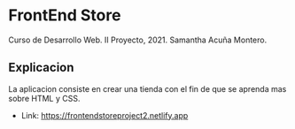 # FrontEnd Store
Curso de Desarrollo Web.
II Proyecto, 2021.
Samantha Acuña Montero.
 
## Explicacion 
La aplicacion consiste en crear una tienda con el fin de que se aprenda mas sobre HTML y CSS. 
* Link: https://frontendstoreproject2.netlify.app
